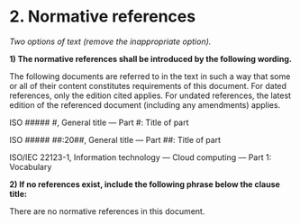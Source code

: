 # 2. Normative references

_Two options of text (remove the inappropriate option)._

**1) The normative references shall be introduced by the following wording.**

The following documents are referred to in the text in such a way that some or all of their content constitutes requirements of this document. For dated references, only the edition cited applies. For undated references, the latest edition of the referenced document (including any amendments) applies.

ISO ##### #, General title — Part #: Title of part

ISO ##### ##:20##, General title — Part ##: Title of part

ISO/IEC 22123-1, Information technology — Cloud computing — Part 1: Vocabulary

**2) If no references exist, include the following phrase below the clause title:**

There are no normative references in this document.
